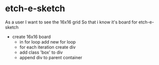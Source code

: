 # etch-e-sketch

As a user
I want to see the 16x16 grid
So that i know it's board for etch-e-sketch

- create 16x16 board
  - in for loop add new for loop
  - for each iteration create div
  - add class 'box' to div
  - append div to parent container
